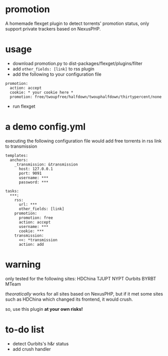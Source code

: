 # promotion
A homemade flexget plugin to detect torrents' promotion status, only support private trackers based on NexusPHP.
# usage
- download promotion.py to dist-packages/flexget/plugins/filter
- add `other_fields: [link]` to rss plugin
- add the following to your configuration file
```
promotion: 
  action: accept
  cookie: * your cookie here *
  promotion: free/twoupfree/halfdown/twouphalfdown/thirtypercent/none
```
- run flexget
# a demo config.yml
executing the following configuration file would add free torrents in rss link to transmission
```
templates:
  anchors:
    _transmission: &transmission
      host: 127.0.0.1
      port: 9091
      username: ***
      password: ***

tasks:
  ***: 
    rss: 
      url: ***
      other_fields: [link]
    promotion: 
      promotion: free
      action: accept
      username: ***
      cookie: ***
    transmission:
      <<: *transmission
      action: add 
```
# warning
only tested for the following sites: HDChina TJUPT NYPT Ourbits BYRBT MTeam

*theoratically* works for all sites based on NexusPHP, but if it met some sites such as HDChina which changed its frontend, it would crush. 

so, use this plugin **at your own risks!** 

# to-do list
- detect Ourbits's h&r status
- add crush handler
